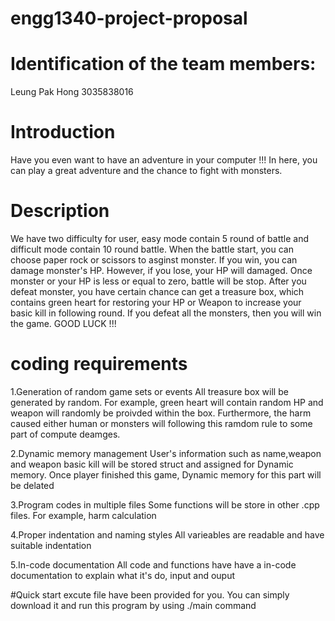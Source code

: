 # engg1340-project-proposal


# Identification of the team members:
 Leung Pak Hong 3035838016
 
 
 # Introduction
Have you even want to have an adventure in your computer !!! In here, you can play a great adventure and the chance to fight with monsters.

# Description
We have two difficulty for user, easy mode contain 5 round of battle and difficult mode contain 10 round battle. When the battle start, you can choose paper rock  or scissors to asginst monster. If you win, you can damage monster's HP. However, if you lose, your HP will damaged. Once monster or your HP is less or equal to zero, battle will be stop. After you defeat monster, you have certain chance can get a treasure box, which contains green heart for restoring your HP or Weapon to increase your basic kill in following round. If you defeat all the monsters, then you will win the game. GOOD LUCK !!!

# coding requirements

1.Generation of random game sets or events
All treasure box will be generated by random. For example, green heart will contain random HP and weapon will randomly be proivded within the box. Furthermore, the harm caused either human or monsters will following this ramdom rule to some part of compute deamges.

2.Dynamic memory management
User's information such as name,weapon and weapon basic kill will be stored struct and assigned for Dynamic memory. Once player finished this game, Dynamic memory for this part will be delated

3.Program codes in multiple files
Some functions will be store in other .cpp files. For example, harm calculation

4.Proper indentation and naming styles
All varieables are readable and have suitable indentation

5.In-code documentation
All code and functions have have a in-code documentation to explain what it's do, input and ouput

#Quick start
excute file have been provided for you. You can simply download it and run this program by using ./main command
